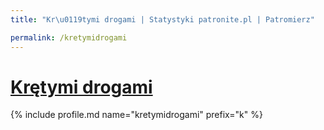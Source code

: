 ```yaml
---
title: "Kr\u0119tymi drogami | Statystyki patronite.pl | Patromierz"

permalink: /kretymidrogami
---
```


# [Krętymi drogami](https://patronite.pl/kretymidrogami)

{% include profile.md name="kretymidrogami" prefix="k" %}
